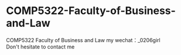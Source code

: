# COMP5322-Faculty-of-Business-and-Law
COMP5322 Faculty of Business and Law my wechat：_0206girl Don't hesitate to contact me

